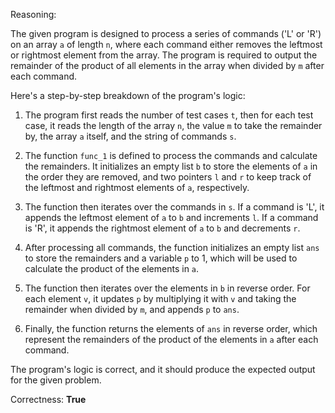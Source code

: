 Reasoning:

The given program is designed to process a series of commands ('L' or 'R') on an array `a` of length `n`, where each command either removes the leftmost or rightmost element from the array. The program is required to output the remainder of the product of all elements in the array when divided by `m` after each command.

Here's a step-by-step breakdown of the program's logic:

1. The program first reads the number of test cases `t`, then for each test case, it reads the length of the array `n`, the value `m` to take the remainder by, the array `a` itself, and the string of commands `s`.

2. The function `func_1` is defined to process the commands and calculate the remainders. It initializes an empty list `b` to store the elements of `a` in the order they are removed, and two pointers `l` and `r` to keep track of the leftmost and rightmost elements of `a`, respectively.

3. The function then iterates over the commands in `s`. If a command is 'L', it appends the leftmost element of `a` to `b` and increments `l`. If a command is 'R', it appends the rightmost element of `a` to `b` and decrements `r`.

4. After processing all commands, the function initializes an empty list `ans` to store the remainders and a variable `p` to 1, which will be used to calculate the product of the elements in `a`.

5. The function then iterates over the elements in `b` in reverse order. For each element `v`, it updates `p` by multiplying it with `v` and taking the remainder when divided by `m`, and appends `p` to `ans`.

6. Finally, the function returns the elements of `ans` in reverse order, which represent the remainders of the product of the elements in `a` after each command.

The program's logic is correct, and it should produce the expected output for the given problem.

Correctness: **True**